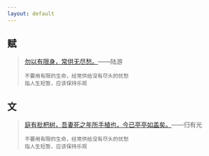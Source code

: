 ```yaml
---
layout: default
---
```


## 赋

> [勿以有限身，常供无尽愁。](./shangxi/2021-1-1-wu-yi.html)——陆游
>
> ```
> 不要用有限的生命，经常供给没有尽头的忧愁
> 指人生短暂，应该保持乐观
> ```



## 文

> [庭有枇杷树，吾妻死之年所手植也，今已亭亭如盖矣。](./shangxi/2021-1-1-ting-you.html)——归有光
>
> ```
> 不要用有限的生命，经常供给没有尽头的忧愁
> 指人生短暂，应该保持乐观
> ```



